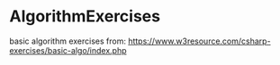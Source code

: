 # AlgorithmExercises
basic algorithm exercises from: https://www.w3resource.com/csharp-exercises/basic-algo/index.php
